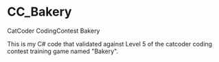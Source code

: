 # CC_Bakery
CatCoder CodingContest Bakery

This is my C# code that validated against Level 5 of the catcoder coding contest training game named "Bakery".
